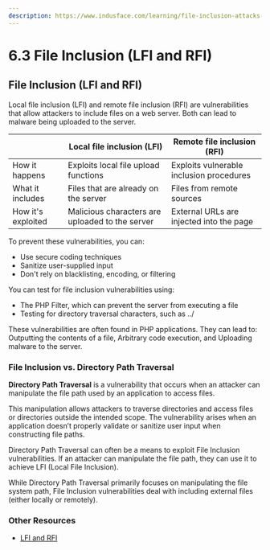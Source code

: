 ```yaml
---
description: https://www.indusface.com/learning/file-inclusion-attacks-lfi-rfi/
---
```


# 6.3 File Inclusion (LFI and RFI)

## File Inclusion (LFI and RFI)

Local file inclusion (LFI) and remote file inclusion (RFI) are vulnerabilities that allow attackers to include files on a web server. Both can lead to malware being uploaded to the server.&#x20;

|                    | Local file inclusion (LFI)                      | Remote file inclusion (RFI)              |
| ------------------ | ----------------------------------------------- | ---------------------------------------- |
| How it happens     | Exploits local file upload functions            | Exploits vulnerable inclusion procedures |
| What it includes   | Files that are already on the server            | Files from remote sources                |
| How it's exploited | Malicious characters are uploaded to the server | External URLs are injected into the page |

To prevent these vulnerabilities, you can:&#x20;

* Use secure coding techniques
* Sanitize user-supplied input
* Don't rely on blacklisting, encoding, or filtering

You can test for file inclusion vulnerabilities using:&#x20;

* The PHP Filter, which can prevent the server from executing a file
* Testing for directory traversal characters, such as ../

These vulnerabilities are often found in PHP applications. They can lead to: Outputting the contents of a file, Arbitrary code execution, and Uploading malware to the server.&#x20;

### **File Inclusion vs. Directory Path Traversal**

**Directory Path Traversal** is a vulnerability that occurs when an attacker can manipulate the file path used by an application to access files.

This manipulation allows attackers to traverse directories and access files or directories outside the intended scope. The vulnerability arises when an application doesn’t properly validate or sanitize user input when constructing file paths.

Directory Path Traversal can often be a means to exploit File Inclusion vulnerabilities. If an attacker can manipulate the file path, they can use it to achieve LFI (Local File Inclusion).

While Directory Path Traversal primarily focuses on manipulating the file system path, File Inclusion vulnerabilities deal with including external files (either locally or remotely).

### Other Resources

* [LFI and RFI](https://www.indusface.com/learning/file-inclusion-attacks-lfi-rfi/)
